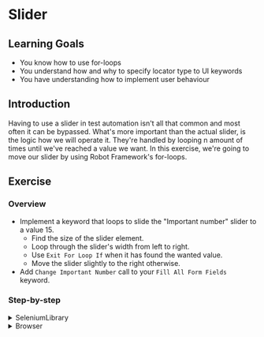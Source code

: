 # Slider

## Learning Goals

- You know how to use for-loops
- You understand how and why to specify locator type to UI keywords
- You have understanding how to implement user behaviour

## Introduction

Having to use a slider in test automation isn't all that common and most often it can be
bypassed. What's more important than the actual slider, is the logic how we will operate it.
They're handled by looping n amount of times until we've reached a value we want.
In this exercise, we're going to move our slider by using Robot Framework's for-loops.

## Exercise

### Overview

- Implement a keyword that loops to slide the "Important number" slider to a value 15.
  - Find the size of the slider element.
  - Loop through the slider's width from left to right.
  - Use `Exit For Loop If` when it has found the wanted value.
  - Move the slider slightly to the right otherwise.
- Add `Change Important Number` call to your `Fill All Form Fields` keyword.

### Step-by-step

<details>
  <summary>SeleniumLibrary</summary>

**Write a keyword that moves the slider of "Important number" to a wanted value.**

Once again, let's begin by defining ourselves a new keyword `Change Important Number`. We want to be able
to change our important number to any number we want, so our keyword will need an argument `wanted_value`.
Instead of making a detour of hard-coding a value first, let's create our `DEFAULT_IMPORTANT_NUMBER` variable
immediately and give it the value `15`.

- Create a new keyword `Change Important Number`.
- Add an argument called `wanted_value` for your keyword.
- Add `DEFAULT_IMPORTANT_NUMBER` variable with the value `15`.
- Give `wanted_value` a default value of `DEFAULT_IMPORTANT_NUMBER`.

**Find the size of the element.**

Before we continue, we should think about our logic for a moment. Essentially, when we handle a slider
we typically do one of two things: click the slider at some specific point X to move the selector to
that point or click and hold the selector and drag it left or right to some value. Clicking left of right
is pretty easy for a person, but in order to calculate how many pixels we should click in some direction
programmatically is difficult. Especially when it comes to different screen resolutions and window
sizes it's often almost impossible to write a script that can click the correct pixel immediately. Also,
handling pixel accuracy is always a tradeoff between development speed, accuracy, resilience and support
between different resolutions and window sizes.

Right, so instead of clicking a value directly on a slider, we're actually going to slide it. The slider
is at value 0 initially, so let's drag it from left to right. To do that we're going to need our
slider's size. We can get that directly with `Get Element Size` from the SeleniumLibrary. That keyword
returns the width and height of the element and even though we're only going to use the width, we
need to store them both. Storing multiple values from a keyword works in the same way as giving
multiple values as keyword arguments: separate the different variables with at least two spaces.

`Get Element Size` (as pretty much all other SeleniumLibrary keywords) need a locator for our element.
The element doesn't have an `id`, so we're going to need an alternative locator. We can use the `name`
locator (`important_number`), which is almost as good as an `id`. We can also use an XPath as with
previous exercises.

> If we use `name`, we're already using three different types of locators in our
> resource file. SeleniumLibrary can handle `id`, `name`, and `xpath` locators without having to specify
> which type of locator we're using. The library first tries to locate the element with `id`, then by
> `name`, and finally defaults to `xpath`. So we don't need to specify the locator type when using
> one of those three. However, since the other locator types need a specification, it's a good practice
> to always specify the locator type, just to make our files more consistent. We can specify a locator
> by using `<locator_type>:<locator>`. For example, if an element has an `id` and `name` of `myElement`,
> we should use `id:myElement`, `name:myElement`, or `xpath://element[@id='myElement']` as our locators.

- Get the slider `width` and `height` of the `important_number` element with `Get Element Size`.

**Loop through the width of the element.**

Now we have the width of our slider, we're going to need a for-loop. As of Robot Framework 3.1, the
for-loop syntax is

```robot
FOR     ${index}    IN RANGE    ${length}
    # Do stuff
END
```

We're going to move our slider from left to right, so basically our loop is going to go through all the
pixels in the slider's width. At every pixel, we're going to check if we've hit our wanted value. The
value shouldn't change on every pixel, so we're able to use some acceleration in our loop.

- Create an empty for-loop running through every `pixel` in your element's `width`.

Inside our loop, we're going to need the current value of our "Important number". The value can be
seen in a `span` element, which luckily has `id="number"`. We can get the number directly by using
the `Get Text` keyword from the SeleniumLibrary.

- Get the `current_value` from `id:number` using `Get Text`.

When we have our text value, we should check if we're already at the wanted value (our `wanted_value` argument)
and come out of the loop if so. We can break out of a loop early by using `Exit For Loop If`. The evaluation
is standard Python evaluation so you can use `value1 == value2` to check if the two values are the same.

- Use `Exit For Loop If` to break out of the loop if `current_value` is equal to `wanted_value`.

Great, we will now exit the for-loop once we reach our `wanted_value`. Now, we still need to do the
actual slider handling. We're dragging the slider from left to right. The coordinates `(0, 0)` are at
the center of the element and positive axis are right and up. So, the left edge is at `-width/2`.
From there, we want to move right a certain amount of pixels. The value doesn't change every pixel so we
don't need to move only one pixel per loop, but we can loop something like every third pixel. This way
our full calculation will be `position = -(width/2) + 3 * current pixel`.

> This part is slightly specific to this particular slider as well, since the ball selector is not its
> own element, but a part of the slider as a whole. That's why we always need to count the pixel we want to
> move as the absolute amount of pixels from the left border by using the formula above. If the selector
> was its own element, we could simply just move the selector a few pixels right each iteration without
> having to worry about the width of the element.

Now that we know our formula, we still need to make it Robot Framework and we need to drag our element.
We can get that by using the `Evaluate` keyword from the BuiltIn library.

- Store `position` by using the `Evaluate` keyword using the formula `-(${width}/2) + 3 * ${pixel}`.

> If you find every third pixel too slow, you're free to try another formula. We're going to keep
> using `3*pixel`, just to demonstrate how the loop works. This solution is by no means the most optimal
> way to move the slider.

Finally, we have everything we need to move the slider. We can use the SeleniumLibrary keyword
`Drag And Drop By Offset` to drag our slider. The keyword takes three arguments: locator, offset in x-axis,
and offset in y-axis. Our locator is the same as we used for getting the element size, our x-axis is our
`position` we calculated by using the formula, and since we only want to move along the x-axis, our last
argument will be `0`.

- Use `Drag And Drop By Offset` to move the slider right by using `position` and `0` as the directional
arguments.

> :bulb: Using `3*pixel` already skips some numbers on some resolutions. It should hit `15`, but if
> it doesn't, change your parameter value to something it does hit. The suitable value range is 10-90.
>
> When you run this in your test, you should see weird jagged spikes to the center of the element
> every now and then. That's because `Drag And Drop By Offset` grabs the element from its center
> and moves it to the pixels we determined. However, our slider element doesn't actually move at all, but
> the selector moves inside the element. This is why the selector always goes to the middle of the element
> when the keyword grabs it from the center in a new iteration of our loop.

---

**Add a call to `Fill All Form Fields`.**

Now that our slider, although very slowly, works, we should add a call to that in our `Fill All Form Fields`
keyword. Also, that keyword should use the `DEFAULT_IMPORTANT_NUMBER` by default.

- Add your `Change Important Number` call to your `Fill All Form Fields` keyword.
- Add `important_number` argument to your `Fill All Form Fields` keyword and give it your newly
created `DEFAULT_IMPORTANT_NUMBER` variable as a default value.
- Add `important_number` as an argument to your `Change Important Number` call.

</details>

<details>
  <summary>Browser</summary>

**Write a keyword that moves the slider of "Important number" to a wanted value.**

Once again, let's begin by defining ourselves a new keyword `Change Important Number`. We want to be able
to change our important number to any number we want, so our keyword will need an argument `wanted_value`.
Instead of making a detour of hard-coding a value first, let's create our `DEFAULT_IMPORTANT_NUMBER` variable
immediately and give it the value `15`.

- Create a new keyword `Change Important Number`.
- Add an argument called `wanted_value` for your keyword.
- Add `DEFAULT_IMPORTANT_NUMBER` variable with the value `15`.
- Give `wanted_value` a default value of `DEFAULT_IMPORTANT_NUMBER`.

**Find the size of the element.**

Before we continue, we should think about our logic for a moment. Essentially, when we handle a slider
we typically do one of two things: click the slider at some specific point X to move the selector to
that point or click and hold the selector and drag it left or right to some value. Clicking left of right
is pretty easy for a person, but in order to calculate how many pixels we should click in some direction
programmatically is difficult. Especially when it comes to different screen resolutions and window
sizes it's often almost impossible to write a script that can click the correct pixel immediately. Also,
handling pixel accuracy is always a tradeoff between development speed, accuracy, resilience and support
between different resolutions and window sizes.

Right, so instead of clicking a value directly on a slider, we're actually going to slide it. The slider
is at value 0 initially, so let's drag it from left to right. To do that we're going to need our
slider's size. We can get that directly with `Get BoundingBox` keyword from the Browser library.
We can further specify we only want the width of the element by giving it `width` as an additional argument.

`Get BoundingBox` (as pretty much all other Browser keywords) need a locator for our element.
The element doesn't have an `id`, so we're going to need an alternative locator. We can use the `name`
locator (`important_number`), which is almost as good as an `id`. We can also use an XPath as with
previous exercises.

> If we use `name`, we're already using three different types of locators in our
> resource file. Browser uses `css` as its default locator. All locators that start with `//` or `..`
> are automatically considered to be XPaths and if they start with a double quote `"` they're considered
> to be text. So, we don't need to specify the locator type when using css, XPath, or text, but in case
> case we mix them a lot it might actually be more readable to specify always specify the locator types.
> We can specify a locator
> by using `<locator_type>=<locator>`. For example, if an element has an `id` and `name` of `myElement`,
> we should use `id=myElement`, `name=myElement`, or `xpath=//element[@id='myElement']` as our locators.

- Get the slider `width` of the `important_number` element with `Get BoundingBox` and store it in a variable.

Before we loop over the width of the slider, we should place our mouse at the correct position and press
our mouse button. We can do these directly with the `Hover` and `Mouse Button` keywords.

- Use `Hover` to put your cursor on the slider element.
- Use `Mouse Button` with the argument `down` to press the mouse button down without releasing it.

**Loop through the width of the element.**

Now we have the width of our slider, we're going to need a for-loop. As of Robot Framework 3.1, the
for-loop syntax is

```robot
FOR     ${index}    IN RANGE    ${length}
    # Do stuff
END
```

We're going to move our slider from left to right, so basically our loop is going to go through all the
pixels in the slider's width. At every pixel, we're going to check if we've hit our wanted value.

- Create an empty for-loop running through every `pixel` in your element's `width`.

Inside our loop, we're going to need the current value of our "Important number". The value can be
seen in a `span` element, which luckily has `id="number"`. We can get the number directly by using
the `Get Text` keyword.

- Get the `current_value` from `id=number` using `Get Text`.

> :bulb: Remember that the form is inside an iframe.

When we have our text value, we should check if we're already at the wanted value (our `wanted_value` argument)
and come out of the loop if so. We can break out of a loop early by using `Exit For Loop If`. The evaluation
is standard Python evaluation so you can use `value1 == value2` to check if the two values are the same.

- Use `Exit For Loop If` to break out of the loop if `current_value` is equal to `wanted_value`.

Great, we will now exit the for-loop once we reach our `wanted_value`. Now, we still need to do the
actual slider handling. We're dragging the slider from left to right. The coordinates `(0, 0)` are at
the center of the element and positive axis are right and up. So, the left edge is at `-width/2`.
From there, we want to move right a certain amount of pixels. Browser library is actually pretty fast,
so we can loop every pixel and it still doesn't take too long.

> This part is slightly specific to this particular slider as well, since the ball selector is not its
> own element, but a part of the slider as a whole. That's why we always need to count the pixel we want to
> move as the absolute amount of pixels from the left border by using the formula above. If the selector
> was its own element, we could simply just move the selector a few pixels right each iteration without
> having to worry about the width of the element.

Now that we know our formula, we still need to make it Robot Framework and we need to drag our element.
We can get that by using the `Evaluate` keyword from the BuiltIn library.

- Store `position` by using the `Evaluate` keyword using the formula `-(${width}/2) + ${pixel}`.

Finally, we have everything we need to move the slider. We can use the Browser keyword
`Mouse Move Relative To` to move our cursor on the slider.
The keyword takes three arguments: locator, offset in x-axis,
and offset in y-axis. Our locator is the same as we used for getting the element size, our x-axis is our
`position` we calculated by using the formula, and since we only want to move along the x-axis, our last
argument will be `0`.

- Use `Mouse Move Relative To` to move the slider right by using `position` and `0` as the directional
arguments.

We're already exiting the for-loop when our mouse is over the correct value. We used `Mouse Button    down`
earlier to press and hold the left mouse button. Now that we're at the correct element, we need to release
our mouse button. We can do it with the same keyword, but giving `up` as an argument.

- Use `Mouse Button` with the argument `up` to release your mouse after the loop has finished.

---

**Add a call to `Fill All Form Fields`.**

Now that our slider works, we should add a call to that in our `Fill All Form Fields`
keyword. Also, that keyword should use the `DEFAULT_IMPORTANT_NUMBER` by default.

- Add your `Change Important Number` call to your `Fill All Form Fields` keyword.
- Add `important_number` argument to your `Fill All Form Fields` keyword and give it your newly
created `DEFAULT_IMPORTANT_NUMBER` variable as a default value.
- Add `important_number` as an argument to your `Change Important Number` call.

</details>
